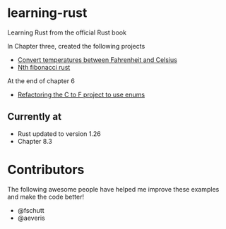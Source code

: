 # learning-rust
Learning Rust from the official Rust book 

In Chapter three, created the following projects

* [Convert temperatures between Fahrenheit and Celsius](https://github.com/BrooksPatton/fahrenheit-to-celsius-rust)
* [Nth fibonacci rust](https://github.com/BrooksPatton/nth_fibonacci_rust)

At the end of chapter 6

* [Refactoring the C to F project to use enums](https://github.com/BrooksPatton/fahrenheit-to-celsius-rust/tree/using_enums)

## Currently at

* Rust updated to version 1.26
* Chapter 8.3

# Contributors

The following awesome people have helped me improve these examples and make the code better!

* @fschutt
* @aeveris
